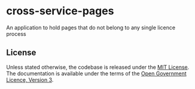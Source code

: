 # cross-service-pages

An application to hold pages that do not belong to any single licence process

## License

Unless stated otherwise, the codebase is released under the [MIT License](LICENSE.txt). The documentation is available under the terms of the [Open Government Licence, Version 3](LICENSE-OGL.md).
